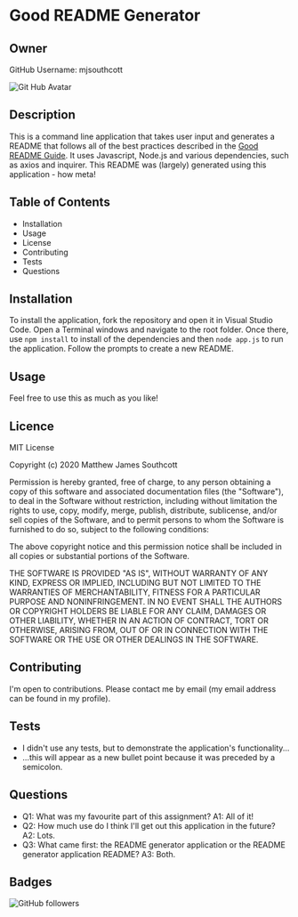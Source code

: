 # Good README Generator

## Owner

GitHub Username: mjsouthcott

![Git Hub Avatar](https://avatars2.githubusercontent.com/u/52112919?v=4)

## Description

This is a command line application that takes user input and generates a README that follows all of the best practices described in the [Good README Guide](https://carleton.bootcampcontent.com/carleton-university/CARL-OTT-FSF-PT-02-2020-U-C/blob/master/01-HTML-Git-CSS/04-Supplemental/Good-README-Guide/README.md). It uses Javascript, Node.js and various dependencies, such as axios and inquirer.  This README was (largely) generated using this application - how meta!

## Table of Contents

* Installation
* Usage
* License
* Contributing
* Tests
* Questions

## Installation

To install the application, fork the repository and open it in Visual Studio Code. Open a Terminal windows and navigate to the root folder. Once there, use `npm install` to install of the dependencies and then `node app.js` to run the application. Follow the prompts to create a new README.

## Usage

Feel free to use this as much as you like!

## Licence

MIT License

Copyright (c) 2020 Matthew James Southcott

Permission is hereby granted, free of charge, to any person obtaining a copy of this software and associated documentation files (the "Software"), to deal in the Software without restriction, including without limitation the rights to use, copy, modify, merge, publish, distribute, sublicense, and/or sell copies of the Software, and to permit persons to whom the Software is furnished to do so, subject to the following conditions:

The above copyright notice and this permission notice shall be included in all copies or substantial portions of the Software.

THE SOFTWARE IS PROVIDED "AS IS", WITHOUT WARRANTY OF ANY KIND, EXPRESS OR IMPLIED, INCLUDING BUT NOT LIMITED TO THE WARRANTIES OF MERCHANTABILITY, FITNESS FOR A PARTICULAR PURPOSE AND NONINFRINGEMENT. IN NO EVENT SHALL THE AUTHORS OR COPYRIGHT HOLDERS BE LIABLE FOR ANY CLAIM, DAMAGES OR OTHER LIABILITY, WHETHER IN AN ACTION OF CONTRACT, TORT OR OTHERWISE, ARISING FROM, OUT OF OR IN CONNECTION WITH THE SOFTWARE OR THE USE OR OTHER DEALINGS IN THE SOFTWARE.

## Contributing

I'm open to contributions. Please contact me by email (my email address can be found in my profile).

## Tests

* I didn't use any tests, but to demonstrate the application's functionality...
* ...this will appear as a new bullet point because it was preceded by a semicolon.

## Questions

* Q1: What was my favourite part of this assignment? A1: All of it!
* Q2: How much use do I think I'll get out this application in the future? A2: Lots.
* Q3: What came first: the README generator application or the README generator application README? A3: Both.

## Badges

![GitHub followers](https://img.shields.io/github/followers/mjsouthcott?label=Follow&style=social)

